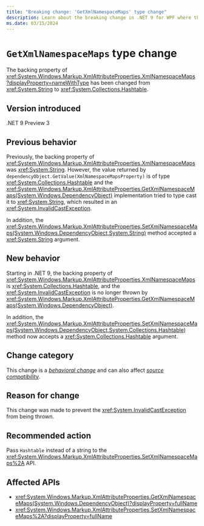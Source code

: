 ```yaml
---
title: "Breaking change: 'GetXmlNamespaceMaps' type change"
description: Learn about the breaking change in .NET 9 for WPF where the backing property of 'XmlNamespaceMaps' has been changed from 'String' to 'Hashtable'.
ms.date: 03/15/2024
---
```

# `GetXmlNamespaceMaps` type change

The backing property of <xref:System.Windows.Markup.XmlAttributeProperties.XmlNamespaceMaps?displayProperty=nameWithType> has been changed from <xref:System.String> to <xref:System.Collections.Hashtable>.

## Version introduced

.NET 9 Preview 3

## Previous behavior

Previously, the backing property of <xref:System.Windows.Markup.XmlAttributeProperties.XmlNamespaceMaps> was <xref:System.String>. However, the value returned by `dependencyObject.GetValue(XmlNamespaceMapsProperty)` is of type <xref:System.Collections.Hashtable> and the <xref:System.Windows.Markup.XmlAttributeProperties.GetXmlNamespaceMaps(System.Windows.DependencyObject)> implementation tried to type cast it to <xref:System.String>, which resulted in an <xref:System.InvalidCastException>.

In addition, the <xref:System.Windows.Markup.XmlAttributeProperties.SetXmlNamespaceMaps(System.Windows.DependencyObject,System.String)> method accepted a <xref:System.String> argument.

## New behavior

Starting in .NET 9, the backing property of <xref:System.Windows.Markup.XmlAttributeProperties.XmlNamespaceMaps> is <xref:System.Collections.Hashtable>, and the <xref:System.InvalidCastException> is no longer thrown by <xref:System.Windows.Markup.XmlAttributeProperties.GetXmlNamespaceMaps(System.Windows.DependencyObject)>.

In addition, the <xref:System.Windows.Markup.XmlAttributeProperties.SetXmlNamespaceMaps(System.Windows.DependencyObject,System.Collections.Hashtable)> method now accepts a <xref:System.Collections.Hashtable> argument.

## Change category

This change is a [*behavioral change*](../../categories.md#behavioral-change) and can also affect [*source compatibility*](../../categories.md#source-compatibility).

## Reason for change

This change was made to prevent the <xref:System.InvalidCastException> from being thrown.

## Recommended action

Pass `Hashtable` instead of a string to the <xref:System.Windows.Markup.XmlAttributeProperties.SetXmlNamespaceMaps%2A> API.

## Affected APIs

- <xref:System.Windows.Markup.XmlAttributeProperties.GetXmlNamespaceMaps(System.Windows.DependencyObject)?displayProperty=fullName>
- <xref:System.Windows.Markup.XmlAttributeProperties.SetXmlNamespaceMaps%2A?displayProperty=fullName>
